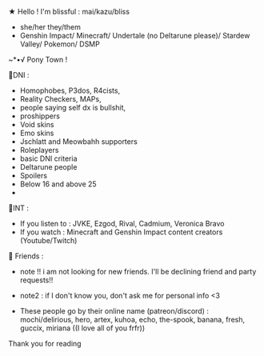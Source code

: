 ★ Hello ! I'm blissful : mai/kazu/bliss 
  - she/her they/them
- Genshin Impact/ Minecraft/ Undertale (no Deltarune please)/ Stardew Valley/ Pokemon/ DSMP 

~*•√ Pony Town !

🤍DNI : 
- Homophobes, P3dos, R4cists, 
- Reality Checkers, MAPs, 
- people saying self dx is bullshit, 
- proshippers
- Void skins
- Emo skins
- Jschlatt and Meowbahh supporters
- Roleplayers
- basic DNI criteria
- Deltarune people 
- Spoilers
- Below 16 and above 25
- 
🤍INT : 
- If you listen to :
 JVKE, Ezgod, Rival, Cadmium, Veronica Bravo
- If you watch :
 Minecraft and Genshin Impact content creators (Youtube/Twitch)

🤍 Friends : 
- note !! i am not looking for new friends. I'll be declining friend and party requests!!
- note2 : if I don't know you, don't ask me for personal info <3

- These people go by their online name (patreon/discord) : mochi/delirious, hero, artex, kuhoa, echo, the-spook, banana, fresh, guccix, miriana
((I love all of you frfr))

Thank you for reading 
